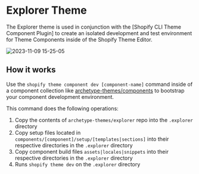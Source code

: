 # Explorer Theme

The Explorer theme is used in conjunction with the [Shopify CLI Theme Component Plugin] to create an isolated development and test environment for Theme Components inside of the Shopify Theme Editor.

![2023-11-09 15-25-05](https://github.com/archetype-themes/explorer/assets/4837696/e23acff7-7c28-45e4-923b-5478881013f2)

## How it works

Use the `shopify theme component dev [component-name]` command inside of a component collection like [archetype-themes/components]() to bootstrap your component development environment. 

This command does the following operations:
1. Copy the contents of `archetype-themes/explorer` repo into the `.explorer` directory
2. Copy setup files located in `components/[component]/setup/[templates|sections]` into their respective directories in the `.explorer` directory
3. Copy component build files `assets|locales|snippets` into their respective directories in the `.explorer` directory
4. Runs `shopify theme dev` on the `.explorer` directory

